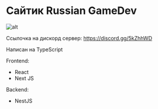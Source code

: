 # Сайтик Russian GameDev
![alt](https://cdn.jsdelivr.net/gh/DamirLut/rgd-web@main/public/rgd.png)

Ссылочка на дискорд сервер: https://discord.gg/5kZhhWD

Написан на TypeScript

Frontend:
  - React
  - Next JS

Backend:
  - NestJS


